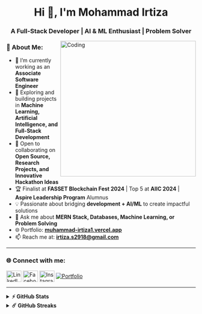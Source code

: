 <h1 align="center">Hi 👋, I'm Mohammad Irtiza</h1>
<h3 align="center">A Full-Stack Developer | AI & ML Enthusiast | Problem Solver</h3>

<!-- <img align="right" alt="GIF" src="https://raw.githubusercontent.com/rahul-jha98/rahul-jha98/main/techstack.gif" width="360px"/> -->
<img align="right" alt="Coding" width="360" src="https://raw.githubusercontent.com/abhisheknaiidu/abhisheknaiidu/master/code.gif"/>


### 🧐 About Me:

- 🔭 I’m currently working as an **Associate Software Engineer**  
- 🌱 Exploring and building projects in **Machine Learning, Artificial Intelligence, and Full-Stack Development**  
- 👯 Open to collaborating on **Open Source, Research Projects, and Innovative Hackathon Ideas**  
- 🏆 Finalist at **FASSET Blockchain Fest 2024** | Top 5 at **AIIC 2024** | **Aspire Leadership Program** Alumnus  
- 💡 Passionate about bridging **development + AI/ML** to create impactful solutions  
- 💬 Ask me about **MERN Stack, Databases, Machine Learning, or Problem Solving**  
- 🌐 Portfolio: **[muhammad-irtiza1.vercel.app](https://muhammad-irtiza1.vercel.app/)**  
- 📫 Reach me at: **irtiza.s2918@gmail.com**  

---

<h3 align="left">🌐 Connect with me:</h3>
<p align="left">
<a href="https://linkedin.com/in/mohammad-irtiza-0044051a9" target="blank"><img align="center" src="https://raw.githubusercontent.com/rahuldkjain/github-profile-readme-generator/master/src/images/icons/Social/linked-in-alt.svg" alt="LinkedIn" height="30" width="40" /></a>
<a href="https://www.facebook.com/profile.php?id=100020710805555&mibextid=zbwkwl" target="blank"><img align="center" src="https://raw.githubusercontent.com/rahuldkjain/github-profile-readme-generator/master/src/images/icons/Social/facebook.svg" alt="Facebook" height="30" width="40" /></a>
<a href="https://instagram.com/z_irtiza?igshid=zguzmzm3nwjioq==" target="blank"><img align="center" src="https://raw.githubusercontent.com/rahuldkjain/github-profile-readme-generator/master/src/images/icons/Social/instagram.svg" alt="Instagram" height="30" width="40" /></a>
<a href="https://muhammad-irtiza1.vercel.app/" target="blank"><img align="center" src="https://img.shields.io/badge/Portfolio-000000?style=for-the-badge&logo=vercel&logoColor=white" alt="Portfolio" /></a>
</p>

---

<details>
  <summary><b>⚡ GitHub Stats</b></summary>
  <br/>
  <img height="180em" src="https://github-readme-stats.vercel.app/api?username=irtiza1&show_icons=true&hide_border=true&count_private=true&include_all_commits=true" />
  <img height="180em" src="https://github-readme-stats.vercel.app/api/top-langs/?username=irtiza1&exclude_repo=KNN-Image-Classification&show_icons=true&hide_border=true&layout=compact&langs_count=8"/>
</details>

<details>
  <summary><b>☄️ GitHub Streaks</b></summary>
  <br/>
  <img height="180em" src="https://github-readme-streak-stats.herokuapp.com/?user=irtiza1&hide_border=true" />
</details>
